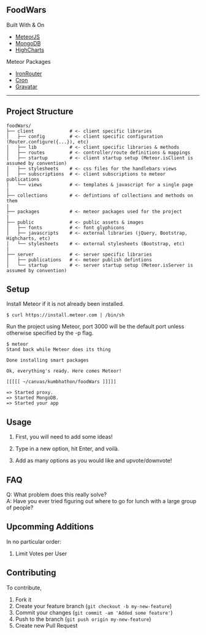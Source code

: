 ## FoodWars

Built With & On
* [MeteorJS](https://www.meteor.com)
* [MongoDB](http://www.mongodb.org)
* [HighCharts](http://www.highcharts.com/)

Meteor Packages
* [IronRouter](https://atmospherejs.com/iron/router)
* [Cron](https://atmospherejs.com/mrt/cron)
* [Gravatar](https://atmospherejs.com/tmeasday/gravatar)

***

## Project Structure

```
foodWars/
├── client             # <- client specific libraries
│   ├── config         # <- client specific configuration (Router.configure({...}), etc)
│   ├── lib            # <- client specific libraries & methods
│   ├── routes         # <- controller/route definitions & mappings
│   ├── startup        # <- client startup setup (Meteor.isClient is assumed by convention)
│   ├── stylesheets    # <- css files for the handlebars views
│   ├── subscriptions  # <- client subscriptions to meteor publications
│   └── views          # <- templates & javascript for a single page
|
├── collections        # <- defintions of collections and methods on them
|
├── packages           # <- meteor packages used for the project
|
├── public             # <- public assets & images
│   ├── fonts          # <- font glyphicons
│   ├── javascripts    # <- external libraries (jQuery, Bootstrap, Highcharts, etc)
│   └── stylesheets    # <- external stylesheets (Bootstrap, etc)
|
├── server             # <- server specific libraries
│   ├── publications   # <- meteor publish defintions
│   └── startup        # <- server startup setup (Meteor.isServer is assumed by convention)

```

## Setup

Install Meteor if it is not already been installed.

```
$ curl https://install.meteor.com | /bin/sh
```

Run the project using Meteor, port 3000 will be the default port unless otherwise specified by the -p flag.
```
$ meteor
Stand back while Meteor does its thing

Done installing smart packages

Ok, everything's ready. Here comes Meteor!

[[[[[ ~/canvas/kumbhathon/foodWars ]]]]]

=> Started proxy.
=> Started MongoDB.
=> Started your app
```
## Usage

1. First, you will need to add some ideas!


2. Type in a new option, hit Enter, and voilà.


3. Add as many options as you would like and upvote/downvote!

## FAQ

Q: What problem does this really solve?
<br>
A: Have you ever tried figuring out where to go for lunch with a large group of people?

## Upcomming Additions
In no particular order:

1. Limit Votes per User

## Contributing
To contribute,

1. Fork it
2. Create your feature branch (`git checkout -b my-new-feature`)
3. Commit your changes (`git commit -am 'Added some feature'`)
4. Push to the branch (`git push origin my-new-feature`)
5. Create new Pull Request
